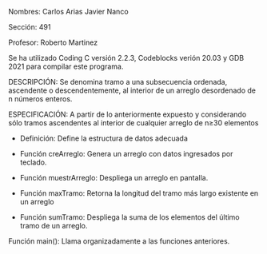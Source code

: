 Nombres: Carlos Arias
         Javier Nanco

Sección: 491

Profesor: Roberto Martinez

Se ha utilizado Coding C versión 2.2.3, Codeblocks verión 20.03 y GDB 2021 para compilar este programa.

DESCRIPCIÓN:
Se denomina tramo a una subsecuencia
ordenada, ascendente o descendentemente,
al interior de un arreglo desordenado
de n
números enteros.

ESPECIFICACIÓN:
A partir de lo anteriormente expuesto
y considerando sólo tramos ascendentes
al interior de cualquier arreglo de
n≥30 elementos

* Definición: Define la estructura de
datos adecuada

* Función creArreglo: Genera un arreglo
con datos ingresados por teclado.

* Función muestrArreglo: Despliega un
arreglo en pantalla.

* Función maxTramo: Retorna la longitud
del tramo más largo existente en un
arreglo

* Función sumTramo: Despliega la suma
de los elementos del último tramo de
un arreglo.

Función main(): Llama organizadamente
a las funciones anteriores.
